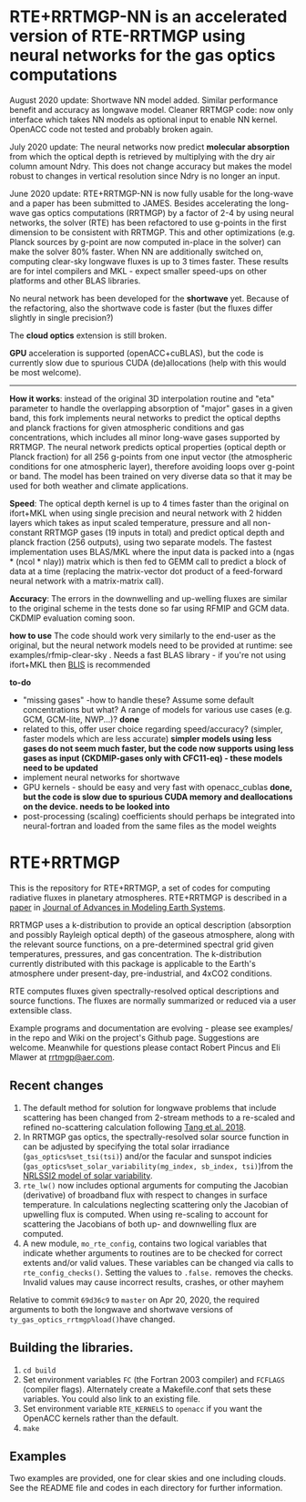 # RTE+RRTMGP-NN is an accelerated version of RTE-RRTMGP using neural networks for the gas optics computations 
August 2020 update: Shortwave NN model added. Similar performance benefit and accuracy as longwave model. Cleaner RRTMGP code: now only interface which takes NN models as optional input to enable NN kernel. OpenACC code not tested and probably broken again.

July 2020 update: The neural networks now predict **molecular absorption** from which the optical depth is retrieved by multiplying with the dry air column amount Ndry. This does not change accuracy but makes the model robust to changes in vertical resolution since Ndry is no longer an input.

June 2020 update: RTE+RRTMGP-NN is now fully usable for the long-wave and a paper has been submitted to JAMES. Besides accelerating the long-wave gas optics computations (RRTMGP) by a factor of 2-4 by using neural networks, the solver (RTE) has been refactored to use g-points in the first dimension to be consistent with RRTMGP. This and other optimizations (e.g. Planck sources by g-point are now computed in-place in the solver) can make the solver 80% faster. When NN are additionally switched on, computing clear-sky longwave fluxes is up to 3 times faster. These results are for intel compilers and MKL - expect smaller speed-ups on other platforms and other BLAS libraries. 

No neural network has been developed for the **shortwave** yet. Because of the refactoring, also the shortwave code is faster (but the fluxes differ slightly in single precision?)

The **cloud optics** extension is still broken.

**GPU** acceleration is supported (openACC+cuBLAS), but the code is currently slow due to spurious CUDA (de)allocations (help with this would be most welcome).

------------

**How it works**: instead of the original 3D interpolation routine and "eta" parameter to handle the overlapping absorption of "major" gases in a given band, this fork implements neural networks to predict the optical depths and planck fractions for given atmospheric conditions and gas concentrations, which includes all minor long-wave gases supported by RRTMGP. The neural network predicts optical properties (optical depth or Planck fraction) for all 256 g-points from one input vector (the atmospheric conditions for one atmospheric layer), therefore avoiding loops over g-point or band. The model has been trained on very diverse data so that it may be used for both weather and climate applications. 

**Speed**: The optical depth kernel is up to 4 times faster than the original on ifort+MKL when using single precision and neural network with 2 hidden layers which takes as input scaled temperature, pressure and all non-constant RRTMGP gases (19 inputs in total) and predict optical depth and planck fraction (256 outputs), using two separate models. The fastest implementation uses BLAS/MKL where the input data is packed into a (ngas * (ncol * nlay)) matrix which is then fed to GEMM call to predict a block of data at a time (replacing the matrix-vector dot product of a feed-forward neural network with a matrix-matrix call).

**Accuracy**: The errors in the downwelling and up-welling fluxes are similar to the original scheme in the tests done so far using RFMIP and GCM data. CKDMIP evaluation coming soon. 

**how to use** 
The code should work very similarly to the end-user as the original, but the neural network models need to be provided at runtime: see examples/rfmip-clear-sky . Needs a fast BLAS library - if you're not using ifort+MKL then [BLIS](https://github.com/flame/blis) is recommended

**to-do**
- "missing gases" -how to handle these? Assume some default concentrations but what? A range of models for various use cases (e.g. GCM, GCM-lite, NWP...)? **done**
- related to this, offer user choice regarding speed/accuracy? (simpler, faster models which are less accurate) **simpler models using less gases do not seem much faster, but the code now supports using less gases as input (CKDMIP-gases only with CFC11-eq) - these models need to be updated**
- implement neural networks for shortwave
- GPU kernels - should be easy and very fast with openacc_cublas **done, but the code is slow due to spurious CUDA memory and deallocations on the device. needs to be looked into**
- post-processing (scaling) coefficients should perhaps be integrated into neural-fortran and loaded from the same files as the model weights


# RTE+RRTMGP

This is the repository for RTE+RRTMGP, a set of codes for computing radiative fluxes in planetary atmospheres. RTE+RRTMGP is described in a [paper](https://doi.org/10.1029/2019MS001621) in [Journal of Advances in Modeling Earth Systems](http://james.agu.org).

RRTMGP uses a k-distribution to provide an optical description (absorption and possibly Rayleigh optical depth) of the gaseous atmosphere, along with the relevant source functions, on a pre-determined spectral grid given temperatures, pressures, and gas concentration. The k-distribution currently distributed with this package is applicable to the Earth's atmosphere under present-day, pre-industrial, and 4xCO2 conditions.

RTE computes fluxes given spectrally-resolved optical descriptions and source functions. The fluxes are normally summarized or reduced via a user extensible class.

Example programs and documentation are evolving - please see examples/ in the repo and Wiki on the project's Github page. Suggestions are welcome. Meanwhile for questions please contact Robert Pincus and Eli Mlawer at rrtmgp@aer.com.

## Recent changes

1. The default method for solution for longwave problems that include scattering has been changed from 2-stream methods to a re-scaled and refined no-scattering calculation following [Tang et al. 2018](https://doi.org/10.1175/JAS-D-18-0014.1).
2. In RRTMGP gas optics, the spectrally-resolved solar source function in can be adjusted by specifying the total solar irradiance (`gas_optics%set_tsi(tsi)`) and/or the facular and sunspot indicies (`gas_optics%set_solar_variability(mg_index, sb_index, tsi)`)from the [NRLSSI2 model of solar variability](http://doi.org/10.1175/BAMS-D-14-00265.1).  
3. `rte_lw()` now includes optional arguments for computing the Jacobian (derivative) of broadband flux with respect to changes in surface temperature. In calculations neglecting scattering only the Jacobian of upwelling flux is computed. When using re-scaling to account for scattering the Jacobians of both up- and downwelling flux are computed.
4. A new module, `mo_rte_config`, contains two logical variables that indicate whether arguments to routines are to be checked for correct extents and/or valid values. These variables can be changed via calls to `rte_config_checks()`. Setting the values to `.false.` removes the checks. Invalid values may cause incorrect results, crashes, or other mayhem

Relative to commit `69d36c9` to `master` on Apr 20, 2020, the required arguments to both the longwave and shortwave versions of `ty_gas_optics_rrtmgp%load()`have changed.


## Building the libraries.

1. `cd build`
2. Set environment variables `FC` (the Fortran 2003 compiler) and `FCFLAGS` (compiler flags). Alternately create a Makefile.conf that sets these variables. You could also link to an existing file.
3. Set environment variable `RTE_KERNELS` to `openacc` if you want the OpenACC kernels rather than the default.
4. `make`

## Examples

Two examples are provided, one for clear skies and one including clouds. See the README file and codes in each directory for further information.
